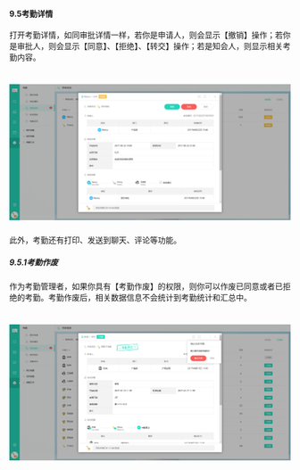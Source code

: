 #### 9.5考勤详情

打开考勤详情，如同审批详情一样，若你是申请人，则会显示【撤销】操作；若你是审批人，则会显示【同意】、【拒绝】、【转交】操作；若是知会人，则显示相关考勤内容。

# ![](/assets/9.5考勤详情.png)

此外，考勤还有打印、发送到聊天、评论等功能。

##### 9.5.1考勤作废

作为考勤管理者，如果你具有【考勤作废】的权限，则你可以作废已同意或者已拒绝的考勤。考勤作废后，相关数据信息不会统计到考勤统计和汇总中。

# ![](/assets/9.5.1考勤作废.png)
